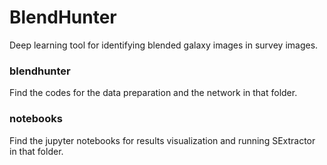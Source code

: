 # BlendHunter
Deep learning tool for identifying blended galaxy images in survey images.

### blendhunter 
Find the codes for the data preparation and the network in that folder.

### notebooks
Find the jupyter notebooks for results visualization and running SExtractor in that folder.

